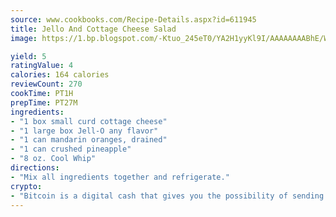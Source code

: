 ```yaml
---
source: www.cookbooks.com/Recipe-Details.aspx?id=611945
title: Jello And Cottage Cheese Salad
image: https://1.bp.blogspot.com/-Ktuo_245eT0/YA2H1yyKl9I/AAAAAAAABhE/WMoqSq2tWOcgMkPaLYZ-49h8pVDUUwFCQCLcBGAsYHQ/s307/5.png

yield: 5
ratingValue: 4
calories: 164 calories
reviewCount: 270
cookTime: PT1H
prepTime: PT27M
ingredients:
- "1 box small curd cottage cheese"
- "1 large box Jell-O any flavor"
- "1 can mandarin oranges, drained"
- "1 can crushed pineapple"
- "8 oz. Cool Whip"
directions:
- "Mix all ingredients together and refrigerate."
crypto:
- "Bitcoin is a digital cash that gives you the possibility of sending money all over the world, instantly and without a fee."
---
```

